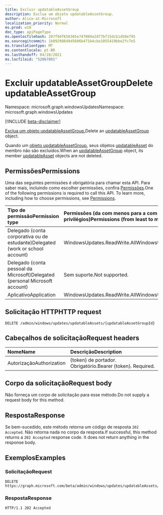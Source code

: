 ```yaml
---
title: Excluir updatableAssetGroup
description: Exclua um objeto updatableAssetGroup.
author: Alice-at-Microsoft
localization_priority: Normal
ms.prod: w10
doc_type: apiPageType
ms.openlocfilehash: 207f9df658365e747089a2d77bf15dcb1d50e795
ms.sourcegitcommit: 1b09298649d5606b471b4cbe1055419bbe2fc7e5
ms.translationtype: MT
ms.contentlocale: pt-BR
ms.lasthandoff: 04/28/2021
ms.locfileid: "52067891"
---
```

# <a name="delete-updatableassetgroup"></a><span data-ttu-id="f972b-103">Excluir updatableAssetGroup</span><span class="sxs-lookup"><span data-stu-id="f972b-103">Delete updatableAssetGroup</span></span>
<span data-ttu-id="f972b-104">Namespace: microsoft.graph.windowsUpdates</span><span class="sxs-lookup"><span data-stu-id="f972b-104">Namespace: microsoft.graph.windowsUpdates</span></span>

[!INCLUDE [beta-disclaimer](../../includes/beta-disclaimer.md)]

<span data-ttu-id="f972b-105">[Exclua um objeto updatableAssetGroup.](../resources/windowsupdates-updatableassetgroup.md)</span><span class="sxs-lookup"><span data-stu-id="f972b-105">Delete an [updatableAssetGroup](../resources/windowsupdates-updatableassetgroup.md) object.</span></span>

<span data-ttu-id="f972b-106">Quando um [objeto updatableAssetGroup,](../resources/windowsupdates-updatableassetgroup.md) seus objetos [updatableAsset](../resources/windowsupdates-updatableasset.md) do membro não são excluídos.</span><span class="sxs-lookup"><span data-stu-id="f972b-106">When an [updatableAssetGroup](../resources/windowsupdates-updatableassetgroup.md) object, its member [updatableAsset](../resources/windowsupdates-updatableasset.md) objects are not deleted.</span></span>

## <a name="permissions"></a><span data-ttu-id="f972b-107">Permissões</span><span class="sxs-lookup"><span data-stu-id="f972b-107">Permissions</span></span>
<span data-ttu-id="f972b-p101">Uma das seguintes permissões é obrigatória para chamar esta API. Para saber mais, incluindo como escolher permissões, confira [Permissões](/graph/permissions-reference).</span><span class="sxs-lookup"><span data-stu-id="f972b-p101">One of the following permissions is required to call this API. To learn more, including how to choose permissions, see [Permissions](/graph/permissions-reference).</span></span>

|<span data-ttu-id="f972b-110">Tipo de permissão</span><span class="sxs-lookup"><span data-stu-id="f972b-110">Permission type</span></span>|<span data-ttu-id="f972b-111">Permissões (da com menos para a com mais privilégios)</span><span class="sxs-lookup"><span data-stu-id="f972b-111">Permissions (from least to most privileged)</span></span>|
|:---|:---|
|<span data-ttu-id="f972b-112">Delegado (conta corporativa ou de estudante)</span><span class="sxs-lookup"><span data-stu-id="f972b-112">Delegated (work or school account)</span></span>|<span data-ttu-id="f972b-113">WindowsUpdates.ReadWrite.All</span><span class="sxs-lookup"><span data-stu-id="f972b-113">WindowsUpdates.ReadWrite.All</span></span>|
|<span data-ttu-id="f972b-114">Delegado (conta pessoal da Microsoft)</span><span class="sxs-lookup"><span data-stu-id="f972b-114">Delegated (personal Microsoft account)</span></span>|<span data-ttu-id="f972b-115">Sem suporte.</span><span class="sxs-lookup"><span data-stu-id="f972b-115">Not supported.</span></span>|
|<span data-ttu-id="f972b-116">Aplicativo</span><span class="sxs-lookup"><span data-stu-id="f972b-116">Application</span></span>|<span data-ttu-id="f972b-117">WindowsUpdates.ReadWrite.All</span><span class="sxs-lookup"><span data-stu-id="f972b-117">WindowsUpdates.ReadWrite.All</span></span>|

## <a name="http-request"></a><span data-ttu-id="f972b-118">Solicitação HTTP</span><span class="sxs-lookup"><span data-stu-id="f972b-118">HTTP request</span></span>

<!-- {
  "blockType": "ignored"
}
-->
``` http
DELETE /admin/windows/updates/updatableAssets/{updatableAssetGroupId}
```

## <a name="request-headers"></a><span data-ttu-id="f972b-119">Cabeçalhos de solicitação</span><span class="sxs-lookup"><span data-stu-id="f972b-119">Request headers</span></span>
|<span data-ttu-id="f972b-120">Nome</span><span class="sxs-lookup"><span data-stu-id="f972b-120">Name</span></span>|<span data-ttu-id="f972b-121">Descrição</span><span class="sxs-lookup"><span data-stu-id="f972b-121">Description</span></span>|
|:---|:---|
|<span data-ttu-id="f972b-122">Autorização</span><span class="sxs-lookup"><span data-stu-id="f972b-122">Authorization</span></span>|<span data-ttu-id="f972b-p102">{token} de portador. Obrigatório.</span><span class="sxs-lookup"><span data-stu-id="f972b-p102">Bearer {token}. Required.</span></span>|

## <a name="request-body"></a><span data-ttu-id="f972b-125">Corpo da solicitação</span><span class="sxs-lookup"><span data-stu-id="f972b-125">Request body</span></span>
<span data-ttu-id="f972b-126">Não forneça um corpo de solicitação para esse método.</span><span class="sxs-lookup"><span data-stu-id="f972b-126">Do not supply a request body for this method.</span></span>

## <a name="response"></a><span data-ttu-id="f972b-127">Resposta</span><span class="sxs-lookup"><span data-stu-id="f972b-127">Response</span></span>

<span data-ttu-id="f972b-p103">Se bem-sucedido, este método retorna um código de resposta `202 Accepted`. Não retorna nada no corpo da resposta.</span><span class="sxs-lookup"><span data-stu-id="f972b-p103">If successful, this method returns a `202 Accepted` response code. It does not return anything in the response body.</span></span>

## <a name="examples"></a><span data-ttu-id="f972b-130">Exemplos</span><span class="sxs-lookup"><span data-stu-id="f972b-130">Examples</span></span>

### <a name="request"></a><span data-ttu-id="f972b-131">Solicitação</span><span class="sxs-lookup"><span data-stu-id="f972b-131">Request</span></span>
<!-- {
  "blockType": "request",
  "name": "delete_updatableassetgroup"
}
-->
``` http
DELETE https://graph.microsoft.com/beta/admin/windows/updates/updatableAssets/{updatableAssetGroupId}
```


### <a name="response"></a><span data-ttu-id="f972b-132">Resposta</span><span class="sxs-lookup"><span data-stu-id="f972b-132">Response</span></span>

<!-- {
  "blockType": "response",
  "truncated": true
}
-->
``` http
HTTP/1.1 202 Accepted
```

